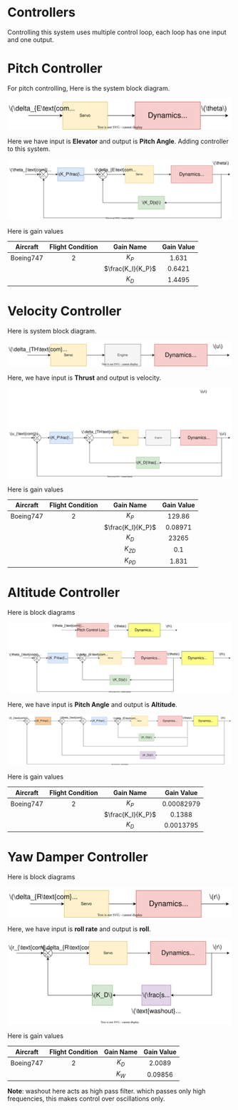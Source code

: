 # Controllers

Controlling this system uses multiple control loop, each loop has one input and one output.

# Pitch Controller

For pitch controlling, Here is the system block diagram.

![Pitch Block Diagram](../Images/PitchBD.svg)

Here we have input is **Elevator** and output is **Pitch Angle**. Adding controller to this system.

![Pitch Controller](../Images/PitchController.svg)

Here is gain values

| Aircraft  | Flight Condition |     Gain Name     | Gain Value |
| :-------: | :--------------: | :---------------: | :--------: |
| Boeing747 |        2         |       $K_P$       |   1.631    |
|           |                  | $\frac{K_I}{K_P}$ |   0.6421   |
|           |                  |       $K_D$       |   1.4495   |


# Velocity Controller

Here is system block diagram.

![Velocity Block Diagram](../Images/VelocityBD.svg)

Here, we have input is **Thrust** and output is velocity.

![Velocity Controller](../Images/VelocityController.svg)

Here is gain values

| Aircraft  | Flight Condition |     Gain Name     | Gain Value |
| :-------: | :--------------: | :---------------: | :--------: |
| Boeing747 |        2         |       $K_P$       |   129.86   |
|           |                  | $\frac{K_I}{K_P}$ |  0.08971   |
|           |                  |       $K_D$       |   23265    |
|           |                  |     $K_{ZD}$      |    0.1     |
|           |                  |     $K_{PD}$      |   1.831    |

# Altitude Controller

Here is block diagrams

![Altitude Block Diagram](../Images/AltitudeBD.svg)

Here, we have input is **Pitch Angle** and output is **Altitude**.

![Altitude Controller](../Images/AltitudeController.svg)

Here is gain values

| Aircraft  | Flight Condition |     Gain Name     | Gain Value |
| :-------: | :--------------: | :---------------: | :--------: |
| Boeing747 |        2         |       $K_P$       | 0.00082979 |
|           |                  | $\frac{K_I}{K_P}$ |   0.1388   |
|           |                  |       $K_D$       | 0.0013795  |


# Yaw Damper Controller

Here is block diagrams

![Yaw Block Diagram](../Images/YawBD.svg)

Here, we have input is **roll rate** and output is **roll**.

![Yaw Controller](../Images/YawController.svg)

Here is gain values

| Aircraft  | Flight Condition | Gain Name | Gain Value |
| :-------: | :--------------: | :-------: | :--------: |
| Boeing747 |        2         |   $K_D$   |   2.0089   |
|           |                  |   $K_W$   |  0.09856   |


**Note**: washout here acts as high pass filter. which passes only high frequencies, this makes control over oscillations only. 